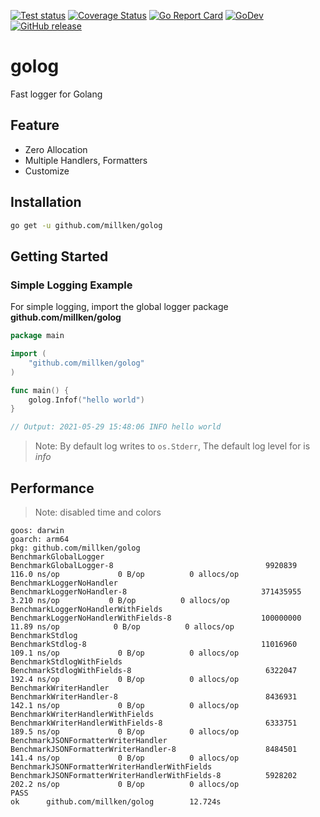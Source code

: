 [![Test status](https://github.com/millken/golog/actions/workflows/test.yml/badge.svg?branch=main)](https://github.com/millken/golog/actions?workflow=test)
[![Coverage Status](https://coveralls.io/repos/github/millken/golog/badge.svg?branch=main)](https://coveralls.io/github/millken/golog?branch=main)
[![Go Report Card](https://goreportcard.com/badge/github.com/millken/golog)](https://goreportcard.com/report/github.com/millken/golog)
[![GoDev](https://img.shields.io/badge/go.dev-reference-007d9c?logo=go&logoColor=white)](https://pkg.go.dev/github.com/millken/golog)
[![GitHub release](https://img.shields.io/github/release/millken/golog.svg)](https://github.com/millken/golog/releases)
# golog
Fast logger for Golang

## Feature
  - Zero Allocation
  - Multiple Handlers, Formatters
  - Customize 

## Installation

```bash
go get -u github.com/millken/golog
```

## Getting Started

### Simple Logging Example

For simple logging, import the global logger package **github.com/millken/golog**

```go
package main

import (
    "github.com/millken/golog"
)

func main() {
    golog.Infof("hello world")
}

// Output: 2021-05-29 15:48:06 INFO hello world
```

> Note: By default log writes to `os.Stderr`, The default log level for is *info*

## Performance 
> Note: disabled time and colors

```
goos: darwin
goarch: arm64
pkg: github.com/millken/golog
BenchmarkGlobalLogger
BenchmarkGlobalLogger-8                                  9920839               116.0 ns/op             0 B/op          0 allocs/op
BenchmarkLoggerNoHandler
BenchmarkLoggerNoHandler-8                              371435955                3.210 ns/op           0 B/op          0 allocs/op
BenchmarkLoggerNoHandlerWithFields
BenchmarkLoggerNoHandlerWithFields-8                    100000000               11.89 ns/op            0 B/op          0 allocs/op
BenchmarkStdlog
BenchmarkStdlog-8                                       11016960               109.1 ns/op             0 B/op          0 allocs/op
BenchmarkStdlogWithFields
BenchmarkStdlogWithFields-8                              6322047               192.4 ns/op             0 B/op          0 allocs/op
BenchmarkWriterHandler
BenchmarkWriterHandler-8                                 8436931               142.1 ns/op             0 B/op          0 allocs/op
BenchmarkWriterHandlerWithFields
BenchmarkWriterHandlerWithFields-8                       6333751               189.5 ns/op             0 B/op          0 allocs/op
BenchmarkJSONFormatterWriterHandler
BenchmarkJSONFormatterWriterHandler-8                    8484501               141.4 ns/op             0 B/op          0 allocs/op
BenchmarkJSONFormatterWriterHandlerWithFields
BenchmarkJSONFormatterWriterHandlerWithFields-8          5928202               202.2 ns/op             0 B/op          0 allocs/op
PASS
ok      github.com/millken/golog        12.724s
```